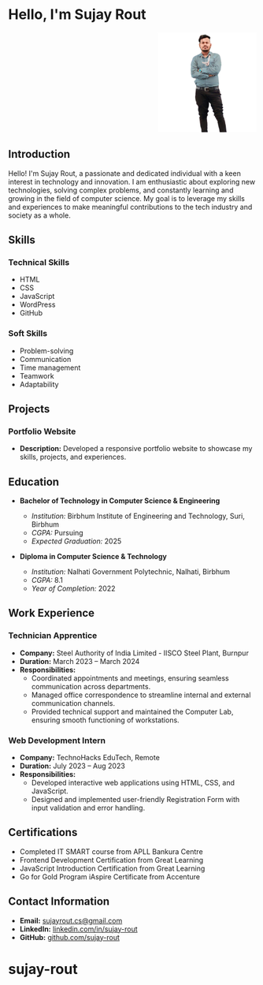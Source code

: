 # Hello, I'm Sujay Rout
<div align="right">
  <img src="profile_picture.png" alt="Sujay Rout" width="200">
</div>

## Introduction
Hello! I'm Sujay Rout, a passionate and dedicated individual with a keen interest in technology and innovation. I am enthusiastic about exploring new technologies, solving complex problems, and constantly learning and growing in the field of computer science. My goal is to leverage my skills and experiences to make meaningful contributions to the tech industry and society as a whole.

## Skills
### Technical Skills
- HTML
- CSS
- JavaScript
- WordPress
- GitHub

### Soft Skills
- Problem-solving
- Communication
- Time management
- Teamwork
- Adaptability

## Projects
### Portfolio Website
- **Description:** Developed a responsive portfolio website to showcase my skills, projects, and experiences.

## Education
- **Bachelor of Technology in Computer Science & Engineering**
  - *Institution:* Birbhum Institute of Engineering and Technology, Suri, Birbhum
  - *CGPA:* Pursuing
  - *Expected Graduation:* 2025

- **Diploma in Computer Science & Technology**
  - *Institution:* Nalhati Government Polytechnic, Nalhati, Birbhum
  - *CGPA:* 8.1
  - *Year of Completion:* 2022

## Work Experience
### Technician Apprentice
- **Company:** Steel Authority of India Limited - IISCO Steel Plant, Burnpur
- **Duration:** March 2023 – March 2024
- **Responsibilities:**
  - Coordinated appointments and meetings, ensuring seamless communication across departments.
  - Managed office correspondence to streamline internal and external communication channels.
  - Provided technical support and maintained the Computer Lab, ensuring smooth functioning of workstations.

### Web Development Intern
- **Company:** TechnoHacks EduTech, Remote
- **Duration:** July 2023 – Aug 2023
- **Responsibilities:**
  - Developed interactive web applications using HTML, CSS, and JavaScript.
  - Designed and implemented user-friendly Registration Form with input validation and error handling.

## Certifications
- Completed IT SMART course from APLL Bankura Centre
- Frontend Development Certification from Great Learning
- JavaScript Introduction Certification from Great Learning
- Go for Gold Program iAspire Certificate from Accenture

## Contact Information
- **Email:** sujayrout.cs@gmail.com
- **LinkedIn:** [linkedin.com/in/sujay-rout](https://www.linkedin.com/in/sujay-rout)
- **GitHub:** [github.com/sujay-rout](https://github.com/sujay-rout)
# sujay-rout
